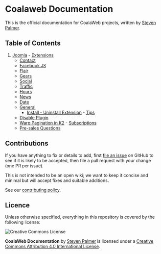 # Coalaweb Documentation

This is the official documentation for CoalaWeb projects, written by [Steven Palmer](https://coalaweb.com).

## Table of Contents
1.   [Joomla](https://github.com/CoalaWeb/coalaweb-docs/tree/master/docs/joomla)
    - [Extensions](https://github.com/CoalaWeb/coalaweb-docs/tree/master/docs/joomla/extensions)
        - [Contact](https://github.com/CoalaWeb/coalaweb-docs/tree/master/docs/joomla/extensions/contact)
        - [Facebook JS](https://github.com/CoalaWeb/coalaweb-docs/tree/master/docs/joomla/extensions/facebookjs)
        - [Flair](https://github.com/CoalaWeb/coalaweb-docs/tree/master/docs/joomla/extensions/flair)
        - [Gears](https://github.com/CoalaWeb/coalaweb-docs/tree/master/docs/joomla/extensions/gears)
        - [Social](https://github.com/CoalaWeb/coalaweb-docs/tree/master/docs/joomla/extensions/social)
        - [Traffic](https://github.com/CoalaWeb/coalaweb-docs/tree/master/docs/joomla/extensions/traffic)
        - [Hours](https://github.com/CoalaWeb/coalaweb-docs/tree/master/docs/joomla/extensions/hours)
        - [News](https://github.com/CoalaWeb/coalaweb-docs/tree/master/docs/joomla/extensions/news)
        - [Date](https://github.com/CoalaWeb/coalaweb-docs/tree/master/docs/joomla/extensions/date)
        - [General](https://github.com/CoalaWeb/coalaweb-docs/tree/master/docs/joomla/extensions/general)
            - [Install - Uninstall Extension](https://github.com/CoalaWeb/coalaweb-docs/blob/master/docs/joomla/extensions/general/install-uninstall.md)
    - [Tips](https://github.com/CoalaWeb/coalaweb-docs/tree/master/docs/joomla/tips)
        - [Disable Plugin](https://github.com/CoalaWeb/coalaweb-docs/blob/master/docs/joomla/tips/disable-plugin.md)
        - [Warp Pagination in K2](https://github.com/CoalaWeb/coalaweb-docs/blob/master/docs/joomla/tips/warp-k2-pagination.md)
    - [Subscriptions](https://github.com/CoalaWeb/coalaweb-docs/tree/master/docs/joomla/subscriptions)
        - [Pre-sales Questions](https://github.com/CoalaWeb/coalaweb-docs/tree/master/docs/joomla/subscriptions/pre-sales-faq.md)

## Contributions

If you have anything to fix or details to add, first [file an issue](http://github.com/coalaweb/coalaweb-docs/issues) on GitHub to see if it is likely to be accepted, then file a pull request with your change (one PR per issue).

This is not intended to be an open wiki; we want to keep it concise and minimal but will accept fixes and suitable additions.

See our [contributing policy](CONTRIBUTING.md).

## Licence

Unless otherwise specified, everything in this repository is covered by the following license:

![Creative Commons License](http://i.creativecommons.org/l/by-sa/4.0/88x31.png)

**CoalaWeb Documentation** by [Steven Palmer](https://coalaweb.com) is licensed under a [Creative Commons Attribution 4.0 International License](http://creativecommons.org/licenses/by-sa/4.0/).
